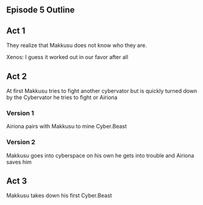## Episode 5 Outline
## Act 1
They realize that Makkusu does not know who they are.

Xenos: I guess it worked out in our favor after all

## Act 2
At first Makkusu tries to fight another cybervator but is quickly turned down by the Cybervator he tries to fight or Airiona
### Version 1
Airiona pairs with Makkusu to mine Cyber.Beast
### Version 2
Makkusu goes into cyberspace on his own he gets into trouble and Airiona saves him
## Act 3
Makkusu takes down his first Cyber.Beast
